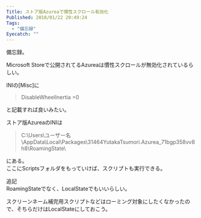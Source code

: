 ```yaml
---
Title: ストア版Azureaで慣性スクロール有効化
Published: 2018/01/22 20:49:24
Tags:
  - "備忘録"
Eyecatch: ""
---
```

備忘録。  

Microsoft Storeで公開されてるAzureaは慣性スクロールが無効化されているらしい。  

<?# Twitter 955401192619700224 /?>


<?# Twitter 955401299293433856 /?>




INIの[Misc]に
> DisableWheelInertia =0  

と記載すれば良いみたい。  

<?# EmbedLink "http://azurea.info/ja/wiki/index.php?INI%E8%A9%B3%E8%A7%A3" /?>

ストア版AzureaのINIは
>C:\Users\ユーザー名\AppData\Local\Packages\31464YutakaTsumori.Azurea_71bgp358vv8h8\RoamingState\  

にある。  
ここにScriptsフォルダをもっていけば、スクリプトも実行できる。  

追記  
RoamingStateでなく、LocalStateでもいいらしい。  

<?# Twitter 955407390114893824 /?>

スクリーンネーム補完用スクリプトなどはローミング対象にしたくなかったので、そちらだけはLocalStateにしておこう。  

<?# Twitter 955407999152963584 /?>

<?# EmbedLink "https://www.microsoft.com/ja-jp/store/p/azurea/9n3b6xb248p1" /?>

